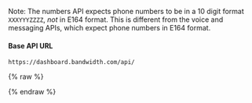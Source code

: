 Note: The numbers API expects phone numbers to be in a 10 digit format `XXXYYYZZZZ`, _not_ in E164 format. This is different from the voice and messaging APIs, which expect phone numbers in E164 format.

#### Base API URL
`https://dashboard.bandwidth.com/api/`

{% raw %}
<script src="../scripts/e3d67c1f.vendor.min.js"></script>
<div ng-app="ramlConsoleApp" ng-cloak id="raml-console-unembedded">
  <link rel="stylesheet" href="styles/app.css"/>
  <raml-console with-root-documentation src="raml/iris.min.raml"></raml-console>
  <script src="../scripts/app.js"></script>
  <script>RAML.Settings.proxy = '';</script>
</div>
{% endraw %}
